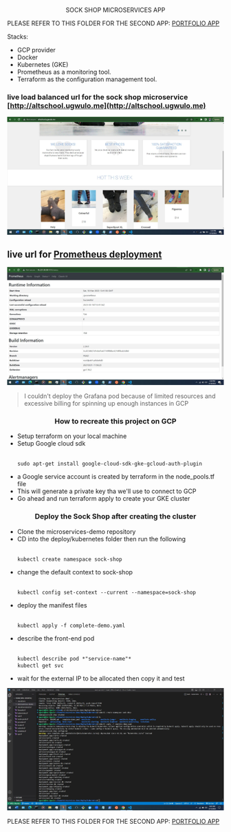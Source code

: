 <p align="center">
SOCK SHOP MICROSERVICES APP
</p>

PLEASE REFER TO THIS FOLDER FOR THE SECOND APP: [PORTFOLIO APP](https://github.com/ugwulo/lemp-gke-cluster/tree/main/choice-web-app)

</h3>
Stacks:
<ul>
    <li>GCP provider</li>
    <li>Docker</li>
    <li>Kubernetes (GKE)</li>
    <li>Prometheus as a monitoring tool.</li>
    <li>Terraform as the configuration management tool.</li>
</ul>
 
### live load balanced url for the sock shop microservice [http://altschool.ugwulo.me](http://altschool.ugwulo.me)

![frontend](https://raw.githubusercontent.com/ugwulo/cdn-server/main/sock-shop-assets/deploy-with-custom-domain.jpg)

## live url for [Prometheus deployment](http://35.221.30.38:9090)

![frontend](https://raw.githubusercontent.com/ugwulo/cdn-server/main/sock-shop-assets/prometheus-loadbalancer-url.jpg)

> I couldn't deploy the Grafana pod because of limited resources and excessive billing for spinning up enough instances in GCP

<h3><p align="center">
How to recreate this project on GCP
</p>
</h3>

<ul>
    <li>Setup terraform on your local machine</li>
    <li>Setup Google cloud sdk</li>
<pre><code>
sudo apt-get install google-cloud-sdk-gke-gcloud-auth-plugin
</code></pre>
    <li>a Google service account is created by terraform in the node_pools.tf file</li>
    <li>This will generate a private key tha we'll use to connect to GCP</li>
    <li>Go ahead and run terraform apply to create your GKE cluster</li>
</ul>
 
<h3><p align="center">
Deploy the Sock Shop after creating the cluster
</p>
</h3>

<ul>
    <li>Clone the microservices-demo repository</li>
    <li>CD into the deploy/kubernetes folder then run the following</li>
    <pre><code>
kubectl create namespace sock-shop
</code></pre>

<li>change the default context to sock-shop</li>
    
<pre><code>
kubectl config set-context --current --namespace=sock-shop
</code></pre>
<li>deploy the manifest files</li>
<pre><code>
kubectl apply -f complete-demo.yaml
</code></pre>
<li>describe the front-end pod</li>
    <pre><code>
kubectl describe pod *"service-name"*
kubectl get svc
</code></pre>
<li>wait for the external IP to be allocated then copy it and test</li>
</ul>

![frontend](https://raw.githubusercontent.com/ugwulo/cdn-server/main/sock-shop-assets/sock-shop-deployment.jpg)

PLEASE REFER TO THIS FOLDER FOR THE SECOND APP: [PORTFOLIO APP](https://github.com/ugwulo/lemp-gke-cluster/tree/main/choice-web-app)
